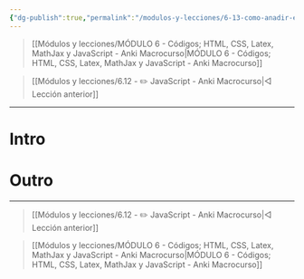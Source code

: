 ```yaml
---
{"dg-publish":true,"permalink":"/modulos-y-lecciones/6-13-como-anadir-enlaces-variables-a-sus-tarjetas-anki-macrocurso/","noteIcon":""}
---
```



> [[Módulos y lecciones/MÓDULO 6 - Códigos; HTML, CSS, Latex, MathJax y JavaScript - Anki Macrocurso\|MÓDULO 6 - Códigos; HTML, CSS, Latex, MathJax y JavaScript - Anki Macrocurso]]

> [[Módulos y lecciones/6.12 - ✏️ JavaScript - Anki Macrocurso\|◁ Lección anterior]]

---

# Intro


# 


# Outro

---

> [[Módulos y lecciones/6.12 - ✏️ JavaScript - Anki Macrocurso\|◁ Lección anterior]]

> [[Módulos y lecciones/MÓDULO 6 - Códigos; HTML, CSS, Latex, MathJax y JavaScript - Anki Macrocurso\|MÓDULO 6 - Códigos; HTML, CSS, Latex, MathJax y JavaScript - Anki Macrocurso]]